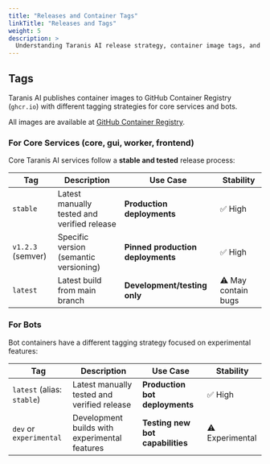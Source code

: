 ```yaml
---
title: "Releases and Container Tags"
linkTitle: "Releases and Tags"
weight: 5
description: >
  Understanding Taranis AI release strategy, container image tags, and their meaning for deployment and upgrades.
---
```

## Tags

Taranis AI publishes container images to GitHub Container Registry (`ghcr.io`) with different tagging strategies for core services and bots.

All images are available at [GitHub Container Registry](https://github.com/orgs/taranis-ai/packages).

### For Core Services (core, gui, worker, frontend)

Core Taranis AI services follow a **stable and tested** release process:

| Tag | Description | Use Case | Stability |
|-----|-------------|----------|-----------|
| `stable` | Latest manually tested and verified release | **Production deployments** | ✅ High |
| `v1.2.3` (semver) | Specific version (semantic versioning) | **Pinned production deployments** | ✅ High |
| `latest` | Latest build from main branch | **Development/testing only** | ⚠️ May contain bugs |

### For Bots

Bot containers have a different tagging strategy focused on experimental features:

| Tag | Description | Use Case | Stability |
|-----|-------------|----------|-----------|
| `latest` (alias: `stable`) | Latest manually tested and verified release | **Production bot deployments** | ✅ High |
| `dev` or `experimental` | Development builds with experimental features | **Testing new bot capabilities** | ⚠️ Experimental |
